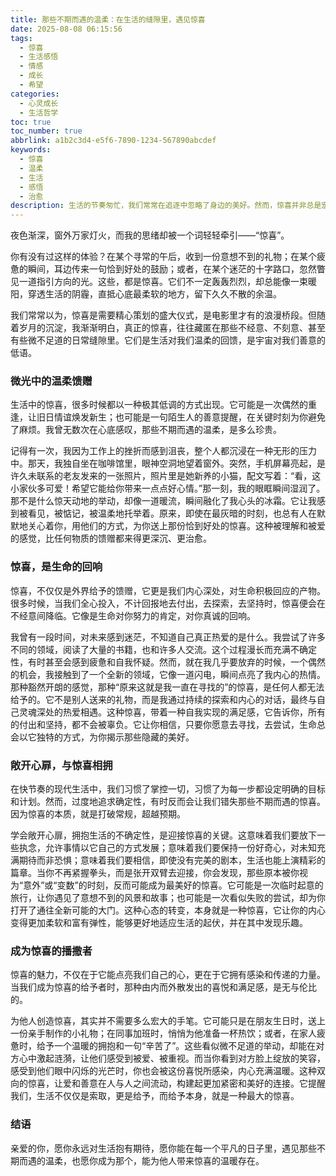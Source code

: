 ```yaml
---
title: 那些不期而遇的温柔：在生活的缝隙里，遇见惊喜
date: 2025-08-08 06:15:56
tags:
  - 惊喜
  - 生活感悟
  - 情感
  - 成长
  - 希望
categories:
  - 心灵成长
  - 生活哲学
toc: true
toc_number: true
abbrlink: a1b2c3d4-e5f6-7890-1234-567890abcdef
keywords:
  - 惊喜
  - 温柔
  - 生活
  - 感悟
  - 治愈
description: 生活的节奏匆忙，我们常常在追逐中忽略了身边的美好。然而，惊喜并非总是宏大的事件，它更像是藏匿在日常缝隙中的微光，不经意间点亮我们的心房。它提醒我们，即使在平凡的日子里，也总有值得期待的温柔与馈赠。
---
```


夜色渐深，窗外万家灯火，而我的思绪却被一个词轻轻牵引——“惊喜”。

你有没有过这样的体验？在某个寻常的午后，收到一份意想不到的礼物；在某个疲惫的瞬间，耳边传来一句恰到好处的鼓励；或者，在某个迷茫的十字路口，忽然瞥见一道指引方向的光。这些，都是惊喜。它们不一定轰轰烈烈，却总能像一束暖阳，穿透生活的阴霾，直抵心底最柔软的地方，留下久久不散的余温。

我们常常以为，惊喜是需要精心策划的盛大仪式，是电影里才有的浪漫桥段。但随着岁月的沉淀，我渐渐明白，真正的惊喜，往往藏匿在那些不经意、不刻意、甚至有些微不足道的日常缝隙里。它们是生活对我们温柔的回馈，是宇宙对我们善意的低语。

### 微光中的温柔馈赠

生活中的惊喜，很多时候都以一种极其低调的方式出现。它可能是一次偶然的重逢，让旧日情谊焕发新生；也可能是一句陌生人的善意提醒，在关键时刻为你避免了麻烦。我曾无数次在心底感叹，那些不期而遇的温柔，是多么珍贵。

记得有一次，我因为工作上的挫折而感到沮丧，整个人都沉浸在一种无形的压力中。那天，我独自坐在咖啡馆里，眼神空洞地望着窗外。突然，手机屏幕亮起，是许久未联系的老友发来的一张照片，照片里是她新养的小猫，配文写着：“看，这小家伙多可爱！希望它能给你带来一点点好心情。”那一刻，我的眼眶瞬间湿润了。那不是什么惊天动地的举动，却像一道暖流，瞬间融化了我心头的冰霜。它让我感到被看见，被惦记，被温柔地托举着。原来，即使在最灰暗的时刻，也总有人在默默地关心着你，用他们的方式，为你送上那份恰到好处的惊喜。这种被理解和被爱的感觉，比任何物质的馈赠都来得更深沉、更治愈。

### 惊喜，是生命的回响

惊喜，不仅仅是外界给予的馈赠，它更是我们内心深处，对生命积极回应的产物。很多时候，当我们全心投入，不计回报地去付出，去探索，去坚持时，惊喜便会在不经意间降临。它像是生命对你努力的肯定，对你真诚的回响。

我曾有一段时间，对未来感到迷茫，不知道自己真正热爱的是什么。我尝试了许多不同的领域，阅读了大量的书籍，也和许多人交流。这个过程漫长而充满不确定性，有时甚至会感到疲惫和自我怀疑。然而，就在我几乎要放弃的时候，一个偶然的机会，我接触到了一个全新的领域，它像一道闪电，瞬间点亮了我内心的热情。那种豁然开朗的感觉，那种“原来这就是我一直在寻找的”的惊喜，是任何人都无法给予的。它不是别人送来的礼物，而是我通过持续的探索和内心的对话，最终与自己灵魂深处的热爱相遇。这种惊喜，带着一种自我实现的满足感，它告诉你，所有的付出和坚持，都不会被辜负。它让你相信，只要你愿意去寻找，去尝试，生命总会以它独特的方式，为你揭示那些隐藏的美好。

### 敞开心扉，与惊喜相拥

在快节奏的现代生活中，我们习惯了掌控一切，习惯了为每一步都设定明确的目标和计划。然而，过度地追求确定性，有时反而会让我们错失那些不期而遇的惊喜。因为惊喜的本质，就是打破常规，超越预期。

学会敞开心扉，拥抱生活的不确定性，是迎接惊喜的关键。这意味着我们要放下一些执念，允许事情以它自己的方式发展；意味着我们要保持一份好奇心，对未知充满期待而非恐惧；意味着我们要相信，即使没有完美的剧本，生活也能上演精彩的篇章。当你不再紧握拳头，而是张开双臂去迎接，你会发现，那些原本被你视为“意外”或“变数”的时刻，反而可能成为最美好的惊喜。它可能是一次临时起意的旅行，让你遇见了意想不到的风景和故事；也可能是一次看似失败的尝试，却为你打开了通往全新可能的大门。这种心态的转变，本身就是一种惊喜，它让你的内心变得更加柔软和富有弹性，能够更好地适应生活的起伏，并在其中发现乐趣。

### 成为惊喜的播撒者

惊喜的魅力，不仅在于它能点亮我们自己的心，更在于它拥有感染和传递的力量。当我们成为惊喜的给予者时，那种由内而外散发出的喜悦和满足感，是无与伦比的。

为他人创造惊喜，其实并不需要多么宏大的手笔。它可能只是在朋友生日时，送上一份亲手制作的小礼物；在同事加班时，悄悄为他准备一杯热饮；或者，在家人疲惫时，给予一个温暖的拥抱和一句“辛苦了”。这些看似微不足道的举动，却能在对方心中激起涟漪，让他们感受到被爱、被重视。而当你看到对方脸上绽放的笑容，感受到他们眼中闪烁的光芒时，你也会被这份喜悦所感染，内心充满温暖。这种双向的惊喜，让爱和善意在人与人之间流动，构建起更加紧密和美好的连接。它提醒我们，生活不仅仅是索取，更是给予，而给予本身，就是一种最大的惊喜。

### 结语

亲爱的你，愿你永远对生活抱有期待，愿你能在每一个平凡的日子里，遇见那些不期而遇的温柔，也愿你成为那个，能为他人带来惊喜的温暖存在。